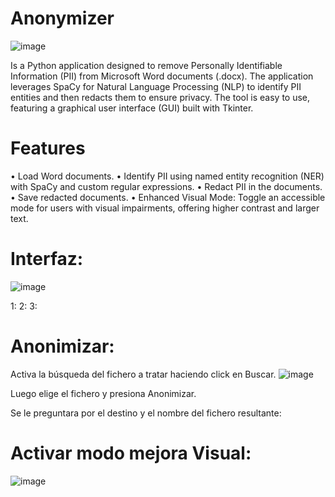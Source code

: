  
# Anonymizer
![image](https://github.com/user-attachments/assets/c5d659af-f070-4309-ae8b-fc81e13c65a6)

Is a Python application designed to remove Personally Identifiable Information (PII) from Microsoft Word documents (.docx). The application leverages SpaCy for Natural Language Processing (NLP) to identify PII entities and then redacts them to ensure privacy. The tool is easy to use, featuring a graphical user interface (GUI) built with Tkinter.


# Features
•	Load Word documents.
•	Identify PII using named entity recognition (NER) with SpaCy and custom regular expressions.
•	Redact PII in the documents.
•	Save redacted documents.
•	Enhanced Visual Mode: Toggle an accessible mode for users with visual impairments, offering higher contrast and larger text.

# Interfaz:
 ![image](https://github.com/user-attachments/assets/9c1b15fe-6d90-4cda-abc5-d437cbbad5e4)


1:
2:
3:

# Anonimizar:
Activa la búsqueda del fichero a tratar haciendo click en Buscar.
![image](https://github.com/user-attachments/assets/af47a34c-aa81-455f-88e5-3ce91dc4cd38)

 Luego elige el fichero y presiona Anonimizar.



Se le preguntara por el destino y el nombre del fichero resultante:


# Activar modo mejora Visual:
![image](https://github.com/user-attachments/assets/95cd8470-e1e7-48f2-b386-d19c212d4f1e)

 
